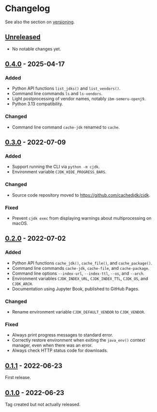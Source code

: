 <!--
This file is part of cjdk.
Copyright 2022 Board of Regents of the University of Wisconsin System
SPDX-License-Identifier: MIT
--->

# Changelog

See also the section on [versioning](versioning-scheme).

## [Unreleased]

- No notable changes yet.

## [0.4.0] - 2025-04-17

### Added

- Python API functions `list_jdks()` and `list_vendors()`.
- Command line commands `ls` and `ls-vendors`.
- Light postprocessing of vendor names, notably `ibm-semeru-openj9`.
- Python 3.13 compatibility.

### Changed

- Command line command `cache-jdk` renamed to `cache`.

## [0.3.0] - 2022-07-09

### Added

- Support running the CLI via `python -m cjdk`.
- Environment variable `CJDK_HIDE_PROGRESS_BARS`.

### Changed

- Source code repository moved to https://github.com/cachedjdk/cjdk.

### Fixed

- Prevent `cjdk exec` from displaying warnings about multiprocessing on macOS.

## [0.2.0] - 2022-07-02

### Added

- Python API functions `cache_jdk()`, `cache_file()`, and `cache_package()`.
- Command line commands `cache-jdk`, `cache-file`, and `cache-package`.
- Command line options `--index-url`, `--index-ttl`, `--os`, and `--arch`.
- Environment variables `CJDK_INDEX_URL`, `CJDK_INDEX_TTL`, `CJDK_OS`, and
  `CJDK_ARCH`.
- Documentation using Jupyter Book, published to GitHub Pages.

### Changed

- Rename environment variable `CJDK_DEFAULT_VENDOR` to `CJDK_VENDOR`.

### Fixed

- Always print progress messages to standard error.
- Correctly restore environment when exiting the `java_env()` context manager,
  even when there was an error.
- Always check HTTP status code for downloads.

## [0.1.1] - 2022-06-23

First release.

## [0.1.0] - 2022-06-23

Tag created but not actually released.

[0.1.0]: https://github.com/cachedjdk/cjdk/tree/v0.1.0
[0.1.1]: https://github.com/cachedjdk/cjdk/compare/v0.1.0...v0.1.1
[0.2.0]: https://github.com/cachedjdk/cjdk/compare/v0.1.1...v0.2.0
[0.3.0]: https://github.com/cachedjdk/cjdk/compare/v0.2.0...v0.3.0
[0.4.0]: https://github.com/cachedjdk/cjdk/compare/v0.3.0...v0.4.0
[unreleased]: https://github.com/cachedjdk/cjdk/compare/v0.4.0...HEAD
